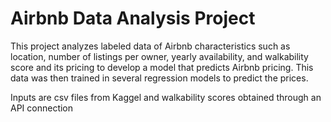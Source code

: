 # Airbnb Data Analysis Project


This project analyzes labeled data of Airbnb characteristics such as location, number of listings per owner, yearly availability, and walkability score and its pricing to develop a model that predicts Airbnb pricing. This data was then trained in several regression models to predict the prices. 

Inputs are csv files from Kaggel and walkability scores obtained through an API connection

